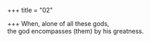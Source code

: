 +++
title = "02"

+++
When, alone of all these gods,  
the god encompasses (them) by his greatness.  